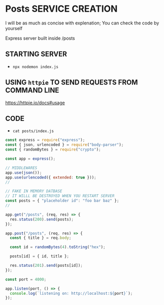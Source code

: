 # Posts SERVICE CREATION

I will be as much as concise with explenation; You can check the code by yourself

Express server built inside /posts

## STARTING SERVER 

- `npx nodemon index.js`

## USING `httpie` TO SEND REQUESTS FROM COMMAND LINE

<https://httpie.io/docs#usage>


## CODE

- `cat posts/index.js`

```js
const express = require("express");
const { json, urlencoded } = require("body-parser");
const { randomBytes } = require("crypto");

const app = express();

// MIDDLEWARES
app.use(json());
app.use(urlencoded({ extended: true }));
//

// FAKE IN MEMORY DATBASE
// IT WILLL BE DESTROYED WHEN YOU RESTART SERVER
const posts = { "placeholder id": "foo bar baz" };
//

app.get("/posts", (req, res) => {
  res.status(200).send(posts);
});

app.post("/posts", (req, res) => {
  const { title } = req.body;

  const id = randomBytes(4).toString("hex");

  posts[id] = { id, title };

  res.status(201).send(posts[id]);
});

const port = 4000;

app.listen(port, () => {
  console.log(`listening on: http://localhost:${port}`);
});

```
